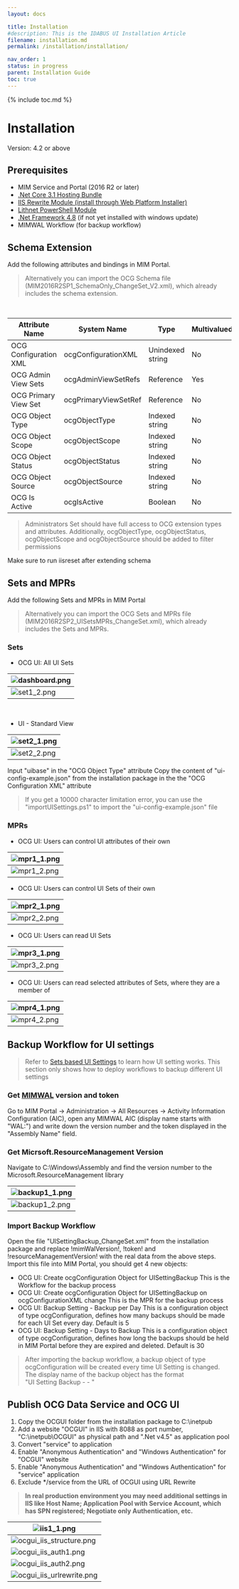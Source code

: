 ```yaml
---
layout: docs

title: Installation
#description: This is the IDABUS UI Installation Article
filename: installation.md
permalink: /installation/installation/

nav_order: 1
status: in progress
parent: Installation Guide
toc: true
---
```


{% include toc.md %}


# Installation

Version: 4.2 or above



## Prerequisites

- MIM Service and Portal (2016 R2 or later)
- [.Net Core 3.1 Hosting Bundle](https://dotnet.microsoft.com/download/dotnet/3.1)
- [IIS Rewrite Module (install through Web Platform Installer)](https://www.iis.net/downloads?tabid=34&g=6&i=1691)
- [Lithnet PowerShell Module](https://github.com/lithnet/resourcemanagement-powershell/wiki/Installing-the-module)
- [.Net Framework 4.8](https://go.microsoft.com/fwlink/?linkid=2088631) (if not yet installed with windows update)
- MIMWAL Workflow (for backup workflow)

## Schema Extension

Add the following attributes and bindings in MIM Portal.
<br>
>Alternatively you can import the OCG Schema file (MIM2016R2SP1_SchemaOnly_ChangeSet_V2.xml), which already includes the schema extension.

<br>

| Attribute Name | System Name | Type | Multivalued | Bind to |
|--|--|--|--|--|
| OCG Configuration XML | ocgConfigurationXML | Unindexed string | No | Person, Set |
| OCG Admin View Sets | ocgAdminViewSetRefs | Reference | Yes | Person |
| OCG Primary View Set  | ocgPrimaryViewSetRef | Reference | No | Person |
| OCG Object Type | ocgObjectType | Indexed string | No | Set |
| OCG Object Scope | ocgObjectScope | Indexed string | No | Set |
| OCG Object Status | ocgObjectStatus | Indexed string | No | Set |
| OCG Object Source | ocgObjectSource | Indexed string | No | Set |
| OCG Is Active  | ocgIsActive | Boolean | No | Set |

>Administrators Set should have full access to OCG extension types and attributes. Additionally, ocgObjectType, ocgObjectStatus, ocgObjectScope and ocgObjectSource should be added to filter permissions

Make sure to run iisreset after extending schema

## Sets and MPRs

Add the following Sets and MPRs in MIM Portal
<br>
>Alternatively you can import the OCG Sets and MPRs file (MIM2016R2SP2_UISetsMPRs_ChangeSet.xml), which already includes the Sets and MPRs.

### Sets

- OCG UI: All UI Sets 

| ![dashboard.png](/img/set1_1-ce13d3a9-4e8c-46fa-b8b9-78648d7a5c44.png) |
|----|
| ![set1_2.png](/img/set1_2-ed2975d7-1f18-4ece-aaed-485d39955a95.png) |

<br>

- UI - Standard View

| ![set2_1.png](/img/set2_1-461f9eaa-e937-4f4d-8603-a761e9de4d0f.png) |
|----|
| ![set2_2.png](/img/set2_2-b2ea6469-5736-429d-ad38-a89765fddd93.png) |

Input "uibase" in the "OCG Object Type" attribute
Copy the content of "ui-config-example.json" from the installation package in the the "OCG Configuration XML" attribute
>If you get a 10000 character limitation error, you can use the "importUISettings.ps1" to import the "ui-config-example.json" file

### MPRs

- OCG UI: Users can control UI attributes of their own 

| ![mpr1_1.png](/img/mpr1_1-46f6627a-f187-4535-b079-aee9841be685.png) |
|---|
| ![mpr1_2.png](/img/mpr1_2-17d0823f-b01f-43b1-bf97-e76c870cb139.png) |


- OCG UI: Users can control UI Sets of their own

| ![mpr2_1.png](/img/mpr2_1-e43805a4-63fd-4a7f-ba61-9d58ca12dcb5.png) |
|----|
| ![mpr2_2.png](/img/mpr2_2-62ba0349-ff1f-48cc-bf99-756a3a4e1f43.png) |

 - OCG UI: Users can read UI Sets

| ![mpr3_1.png](/img/mpr3_1-bd8bd82d-4492-4f97-b8fb-5d215386b3af.png) |
|----|
| ![mpr3_2.png](/img/mpr3_2-a0e760e7-c8c4-4264-b056-d7ce47f03c9b.png) |


- OCG UI: Users can read selected attributes of Sets, where they are a member of

| ![mpr4_1.png](/img/mpr4_1-0304ac7a-fd30-4a01-9233-34e90706d48e.png) | 
|----|
| ![mpr4_2.png](/img/mpr4_2-05c6bf39-0a87-416d-a9db-96b2dafe3dea.png) |



## Backup Workflow for UI settings

>Refer to [Sets based UI Settings](/uisettings/) to learn how UI setting works. This section only shows how to deploy workflows to backup different UI settings

### Get [MIMWAL](https://github.com/microsoft/MIMWAL/wiki) version and token

Go to MIM Portal -> Administration -> All Resources -> Activity Information Configuration (AIC), open any MIMWAL AIC (display name starts with "WAL:") and write down the version number and the token displayed in the "Assembly Name" field.

### Get Micrsoft.ResourceManagement Version

Navigate to C:\Windows\Assembly and find the version number to the Microsoft.ResourceManagement library

| ![backup1_1.png](/img/backup1_1-1ca3373e-c135-41f4-ac9e-a3360c84fdb6.png) |
|----|
| ![backup1_2.png](/img/backup1_2-399e1720-72db-45a7-8943-65831bf14292.png) |

### Import Backup Workflow

Open the file "UISettingBackup_ChangeSet.xml" from the installation package and replace !mimWalVersion!, !token! and !resourceManagementVersion! with the real data from the above steps.
Import this file into MIM Portal, you should get 4 new objects:
- OCG UI: Create ocgConfiguration Object for UISettingBackup
This is the Workflow for the backup process
- OCG UI: Create ocgConfiguration Object for UISettingBackup on ocgConfigurationXML change
This is the MPR for the backup process
- OCG UI: Backup Setting - Backup per Day
This is a configuration object of type ocgConfiguration, defines how many backups should be made for each UI Set every day. Default is 5
- OCG UI: Backup Setting - Days to Backup
This is a configuration object of type ocgConfiguration, defines how long the backups should be held in MIM Portal before they are expired and deleted. Default is 30

>After importing the backup workflow, a backup object of type ocgConfiguration will be created every time UI Setting is changed. The display name of the backup object has the format<br>"UI Setting Backup - <UI Set Name> - <Created Time>"

## Publish OCG Data Service and OCG UI

1. Copy the OCGUI folder from the installation package to C:\inetpub
2. Add a website "OCGUI" in IIS with 8088 as port number, "C:\inetpub\OCGUI" as physical path and ".Net v4.5" as application pool
3. Convert "service" to application
4. Enable "Anonymous Authentication" and "Windows Authentication" for "OCGUI" website
5. Enable "Anonymous Authentication" and "Windows Authentication" for "service" application
6. Exclude */service from the URL of OCGUI using URL Rewrite
>**In real production environment you may need additional settings in IIS like Host Name; Application Pool with Service Account, which has SPN registered; Negotiate only Authentication, etc.**


| ![iis1_1.png](/img/iis1_1-b89c9e6f-3e03-4526-9166-9db6e12c35a6.png) | 
|----------|
| ![ocgui_iis_structure.png](/img/ocgui_iis_structure-9bc6b903-cb2b-4c78-af1e-2d365fcb20ae.png) |
|![ocgui_iis_auth1.png](/img/ocgui_iis_auth1-f5b8a699-5a57-4cb7-976a-ba0c1a48133c.png)|
|![ocgui_iis_auth2.png](/img/ocgui_iis_auth2-e1086009-975c-4183-8582-db97d4f7d130.png)|
|![ocgui_iis_urlrewrite.png](/img/ocgui_iis_urlrewrite-dd46b5c8-743b-4a4f-aa06-81440d7516c8.png)|



